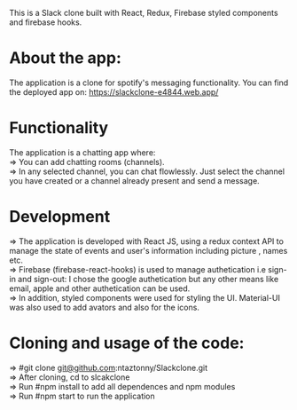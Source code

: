 This is a Slack clone built with React, Redux, Firebase styled components and firebase hooks.

# About the app:

The application is a clone for spotify's messaging functionality. You can find the deployed app on: https://slackclone-e4844.web.app/

# Functionality

The application is a chatting app where:<br />
=> You can add chatting rooms (channels).<br />
=> In any selected channel, you can chat flowlessly. Just select the channel you have created or a channel already present and send a message.<br />

# Development

=> The application is developed with React JS, using a redux context API to manage the state of events and user's information including picture , names etc.<br />
=> Firebase (firebase-react-hooks) is used to manage authetication i.e sign-in and sign-out: I chose the google authetication but any other means like email, apple and other authetication can be used.<br />
=> In addition, styled components were used for styling the UI. Material-UI was also used to add avators and also for the icons.

# Cloning and usage of the code:

=> #git clone git@github.com:ntaztonny/Slackclone.git<br />
=> After cloning, cd to slcakclone<br />
=> Run #npm install to add all dependences and npm modules<br />
=> Run #npm start to run the application

